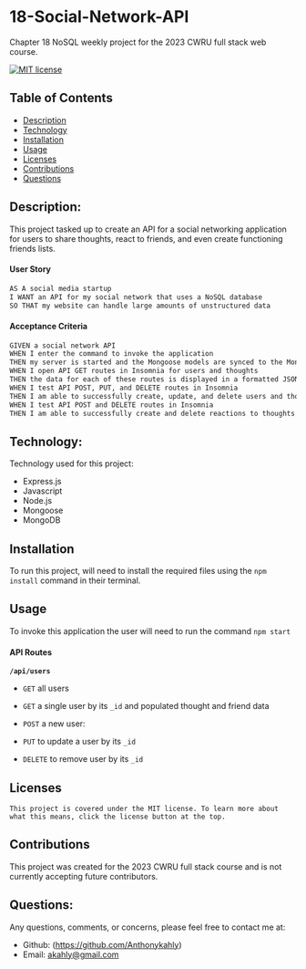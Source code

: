 # 18-Social-Network-API
 Chapter 18 NoSQL weekly project for the 2023 CWRU full stack web course.

[![MIT license](https://img.shields.io/badge/License-MIT-green.svg)](https://lbesson.mit-license.org/)

## Table of Contents

- [Description](#description)
- [Technology](#Technology)
- [Installation](#installation)
- [Usage](#usage)
- [Licenses](#licenses)
- [Contributions](#contributions)
- [Questions](#questions)

## Description:

This project tasked up to create an API for a social networking application for users to share thoughts, react to friends, and even create functioning friends lists.

#### User Story

```md
AS A social media startup
I WANT an API for my social network that uses a NoSQL database
SO THAT my website can handle large amounts of unstructured data
```

#### Acceptance Criteria

```md
GIVEN a social network API
WHEN I enter the command to invoke the application
THEN my server is started and the Mongoose models are synced to the MongoDB database
WHEN I open API GET routes in Insomnia for users and thoughts
THEN the data for each of these routes is displayed in a formatted JSON
WHEN I test API POST, PUT, and DELETE routes in Insomnia
THEN I am able to successfully create, update, and delete users and thoughts in my database
WHEN I test API POST and DELETE routes in Insomnia
THEN I am able to successfully create and delete reactions to thoughts and add and remove friends to a user’s friend list
```

## Technology:

Technology used for this project:

- Express.js
- Javascript
- Node.js
- Mongoose
- MongoDB

## Installation

To run this project, will need to install the required files using the `npm install` command in their terminal.

## Usage

To invoke this application the user will need to run the command `npm start`

#### API Routes

**`/api/users`**

- `GET` all users

- `GET` a single user by its `_id` and populated thought and friend data

- `POST` a new user:

- `PUT` to update a user by its `_id`

- `DELETE` to remove user by its `_id`

## Licenses

    This project is covered under the MIT license. To learn more about what this means, click the license button at the top.

## Contributions

This project was created for the 2023 CWRU full stack course and is not currently accepting future contributors.

## Questions:

Any questions, comments, or concerns, please feel free to contact me at:

- Github: (https://github.com/Anthonykahly)
- Email: akahly@gmail.com
